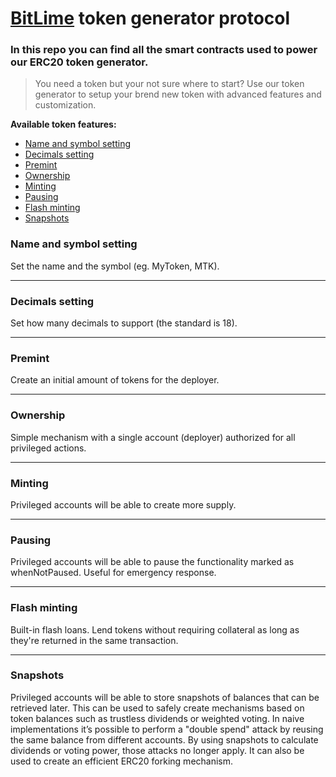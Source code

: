 # [BitLime](https://bitlime.org/) token generator protocol
### In this repo you can find all the smart contracts used to power our ERC20 token generator.
> You need a token but your not sure where to start? Use our token generator to setup your brend new token with advanced features and customization.

**Available token features:**
- [Name and symbol setting](#name-and-symbol-setting)
- [Decimals setting](#decimals-setting)
- [Premint](#premint)
- [Ownership](#ownership)
- [Minting](#minting)
- [Pausing](#pausing)
- [Flash minting](#flash-minting)
- [Snapshots](#snapshots)

### Name and symbol setting
Set the name and the symbol (eg. MyToken, MTK).
___
### Decimals setting
Set how many decimals to support (the standard is 18).
___
### Premint
Create an initial amount of tokens for the deployer.
___
### Ownership
Simple mechanism with a single account (deployer) authorized for all privileged actions.
___
### Minting
Privileged accounts will be able to create more supply.
___
### Pausing
Privileged accounts will be able to pause the functionality marked as whenNotPaused. Useful for emergency response.
___
### Flash minting
Built-in flash loans. Lend tokens without requiring collateral as long as they're returned in the same transaction.
___
### Snapshots
Privileged accounts will be able to store snapshots of balances that can be retrieved later.
This can be used to safely create mechanisms based on token balances such as trustless dividends or weighted voting. In naive implementations it’s possible to perform a "double spend" attack by reusing the same balance from different accounts. By using snapshots to calculate dividends or voting power, those attacks no longer apply. It can also be used to create an efficient ERC20 forking mechanism.
